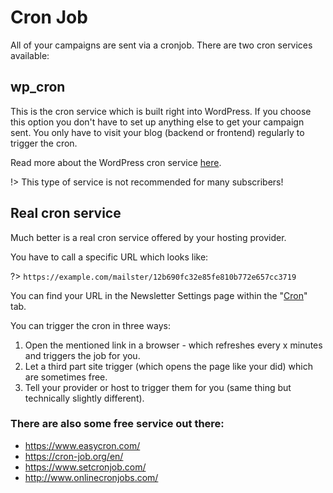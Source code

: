 # Cron Job

All of your campaigns are sent via a cronjob. There are two cron services available:

## wp_cron
This is the cron service which is built right into WordPress. If you choose this option you don't have to set up anything else to get your campaign sent. You only have to visit your blog (backend or frontend) regularly to trigger the cron.

Read more about the WordPress cron service [here](http://wp.tutsplus.com/articles/insights-into-wp-cron-an-introduction-to-scheduling-tasks-in-wordpress/).

!> This type of service is not recommended for many subscribers!

## Real cron service
Much better is a real cron service offered by your hosting provider.

You have to call a specific URL which looks like:

?> `https://example.com/mailster/12b690fc32e85fe810b772e657cc3719`

You can find your URL in the Newsletter Settings page within the "[Cron](/settings/cron)" tab.

You can trigger the cron in three ways:

1. Open the mentioned link in a browser - which refreshes every x minutes and triggers the job for you.
2. Let a third part site trigger (which opens the page like your did) which are sometimes free.
3. Tell your provider or host to trigger them for you (same thing but technically slightly different).

### There are also some free service out there:

- https://www.easycron.com/
- https://cron-job.org/en/
- https://www.setcronjob.com/
- http://www.onlinecronjobs.com/

